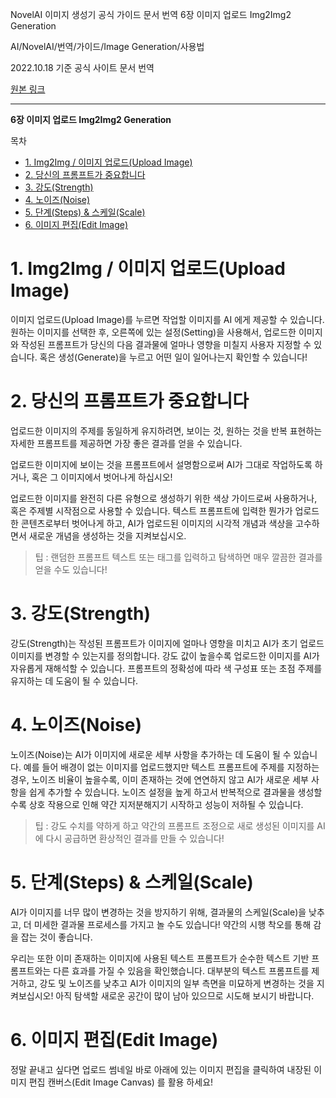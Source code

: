 NovelAI 이미지 생성기 공식 가이드 문서 번역 6장 이미지 업로드 Img2Img2 Generation

AI/NovelAI/번역/가이드/Image Generation/사용법

2022.10.18 기준 공식 사이트 문서 번역

[원본 링크](https://docs.novelai.net/)

---
**6장 이미지 업로드 Img2Img2 Generation**

목차
- [1. Img2Img / 이미지 업로드(Upload Image)](#1-img2img--이미지-업로드upload-image)
- [2. 당신의 프롬프트가 중요합니다](#2-당신의-프롬프트가-중요합니다)
- [3. 강도(Strength)](#3-강도strength)
- [4. 노이즈(Noise)](#4-노이즈noise)
- [5. 단계(Steps) & 스케일(Scale)](#5-단계steps--스케일scale)
- [6. 이미지 편집(Edit Image)](#6-이미지-편집edit-image)


# 1. Img2Img / 이미지 업로드(Upload Image)

이미지 업로드(Upload Image)를 누르면 작업할 이미지를 AI 에게 제공할 수 있습니다. 원하는 이미지를 선택한 후, 오른쪽에 있는 설정(Setting)을 사용해서, 업로드한 이미지와 작성된 프롬프트가 당신의 다음 결과물에 얼마나 영향을 미칠지 사용자 지정할 수 있습니다. 혹은 생성(Generate)을 누르고 어떤 일이 일어나는지 확인할 수 있습니다!


# 2. 당신의 프롬프트가 중요합니다

업로드한 이미지의 주제를 동일하게 유지하려면, 보이는 것, 원하는 것을 반복 표현하는 자세한 프롬프트를 제공하면 가장 좋은 결과를 얻을 수 있습니다.

업로드한 이미지에 보이는 것을 프롬프트에서 설명함으로써 AI가 그대로 작업하도록 하거나, 혹은 그 이미지에서 벗어나게 하십시오!

업로드한 이미지를 완전히 다른 유형으로 생성하기 위한 색상 가이드로써 사용하거나, 혹은 주제별 시작점으로 사용할 수 있습니다. 텍스트 프롬프트에 입력한 뭔가가 업로드한 콘텐츠로부터 벗어나게 하고, AI가 업로드된 이미지의 시각적 개념과 색상을 고수하면서 새로운 개념을 생성하는 것을 지켜보십시오.

> 팁 : 랜덤한 프롬프트 텍스트 또는 태그를 입력하고 탐색하면 매우 깔끔한 결과를 얻을 수도 있습니다!


# 3. 강도(Strength)

강도(Strength)는 작성된 프롬프트가 이미지에 얼마나 영향을 미치고 AI가 초기 업로드 이미지를 변경할 수 있는지를 정의합니다. 강도 값이 높을수록 업로드한 이미지를 AI가 자유롭게 재해석할 수 있습니다. 프롬프트의 정확성에 따라 색 구성표 또는 초점 주제를 유지하는 데 도움이 될 수 있습니다.

# 4. 노이즈(Noise)

노이즈(Noise)는 AI가 이미지에 새로운 세부 사항을 추가하는 데 도움이 될 수 있습니다. 예를 들어 배경이 없는 이미지를 업로드했지만 텍스트 프롬프트에 주제를 지정하는 경우, 노이즈 비율이 높을수록, 이미 존재하는 것에 연연하지 않고 AI가 새로운 세부 사항을 쉽게 추가할 수 있습니다. 노이즈 설정을 높게 하고서 반복적으로 결과물을 생성할수록 상호 작용으로 인해 약간 지저분해지기 시작하고 성능이 저하될 수 있습니다.

> 팁 : 강도 수치를 약하게 하고 약간의 프롬프트 조정으로 새로 생성된 이미지를 AI에 다시 공급하면 환상적인 결과를 만들 수 있습니다!

# 5. 단계(Steps) & 스케일(Scale)

AI가 이미지를 너무 많이 변경하는 것을 방지하기 위해, 결과물의 스케일(Scale)을 낮추고, 더 미세한 결과물 프로세스를 가지고 놀 수도 있습니다! 약간의 시행 착오를 통해 감을 잡는 것이 좋습니다.

우리는 또한 이미 존재하는 이미지에 사용된 텍스트 프롬프트가 순수한 텍스트 기반 프롬프트와는 다른 효과를 가질 수 있음을 확인했습니다. 대부분의 텍스트 프롬프트를 제거하고, 강도 및 노이즈를 낮추고 AI가 이미지의 일부 측면을 미묘하게 변경하는 것을 지켜보십시오! 아직 탐색할 새로운 공간이 많이 남아 있으므로 시도해 보시기 바랍니다.

# 6. 이미지 편집(Edit Image)

정말 끝내고 싶다면 업로드 썸네일 바로 아래에 있는 이미지 편집을 클릭하여 내장된 이미지 편집 캔버스(Edit Image Canvas) 를 활용 하세요!